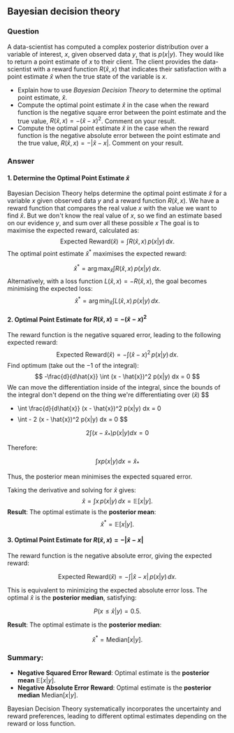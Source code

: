## Bayesian decision theory
### Question
A data-scientist has computed a complex posterior distribution over a variable of interest, $x$, given observed data $y$, that is $p(x|y)$. They would like to return a point estimate of $x$ to their client. The client provides the data-scientist with a reward function $R(\hat{x},x)$ that indicates their satisfaction with a point estimate $\hat{x}$ when the true state of the variable is $x$.

  * Explain how to use _Bayesian Decision Theory_ to determine the optimal point estimate, $\hat{x}$.  
  * Compute the optimal point estimate $\hat{x}$ in the case when the reward function is the negative square error between the point estimate and the true value, $R(\hat{x},x) = -(\hat{x}-x)^2$. Comment on your result. 
  * Compute the optimal point estimate $\hat{x}$ in the case when the reward function is the negative absolute error between the point estimate and the true value, $R(\hat{x},x) = -|\hat{x}-x|$. Comment on your result.
### Answer
#### 1. Determine the Optimal Point Estimate $\hat{x}$
Bayesian Decision Theory helps determine the optimal point estimate $\hat{x}$ for a variable $x$ given observed data $y$ and a reward function $R(\hat{x}, x)$. We have a reward function that compares the real value $x$ with the value we want to find $\hat{x}$. But we don't know the real value of $x$, so we find an estimate based on our evidence $y$, and sum over all these possible $x$ The goal is to maximise the expected reward, calculated as:
$$\text{Expected Reward}(\hat{x}) = \int R(\hat{x}, x) \, p(x|y) \, dx.$$
The optimal point estimate $\hat{x}^*$ maximises the expected reward:

$$\hat{x}^* = \arg\max_{\hat{x}} \int R(\hat{x}, x) \, p(x|y) \, dx.$$
Alternatively, with a loss function $L(\hat{x}, x) = -R(\hat{x}, x)$, the goal becomes minimising the expected loss:
$$\hat{x}^* = \arg\min_{\hat{x}} \int L(\hat{x}, x) \, p(x|y) \, dx.$$
#### 2. Optimal Point Estimate for $R(\hat{x}, x) = -(\hat{x} - x)^2$
The reward function is the negative squared error, leading to the following expected reward:$$\text{Expected Reward}(\hat{x}) = -\int (\hat{x} - x)^2 \, p(x|y) \, dx.$$Find optimum (take out the $-1$ of the integral):
$$
-\frac{d}{d\hat{x}} \int (x - \hat{x})^2 p(x|y) dx = 0
$$
We can move the differentiation inside of the integral, since the bounds of the integral don't depend on the thing we're differentiating over ($\hat{x}$)
$$
- \int \frac{d}{d\hat{x}} (x - \hat{x})^2 p(x|y) dx = 0
$$
$$
- \int - 2 (x - \hat{x})^2 p(x|y) dx = 0
$$

$$
2 \int (x - \hat{x}_*) p(x|y) dx = 0
$$

Therefore:

$$
\int x p(x|y) dx = \hat{x}_*
$$

Thus, the posterior mean minimises the expected squared error.

Taking the derivative and solving for $\hat{x}$ gives:
$$\hat{x} = \int x \, p(x|y) \, dx = \mathbb{E}[x|y].$$
**Result**: The optimal estimate is the **posterior mean**:
$$\hat{x}^* = \mathbb{E}[x|y].$$
#### 3. Optimal Point Estimate for $R(\hat{x}, x) = -|\hat{x} - x|$

The reward function is the negative absolute error, giving the expected reward:

$$\text{Expected Reward}(\hat{x}) = -\int |\hat{x} - x| \, p(x|y) \, dx.$$

This is equivalent to minimizing the expected absolute error loss. The optimal $\hat{x}$ is the **posterior median**, satisfying:

$$P(x \leq \hat{x}|y) = 0.5.$$

**Result**: The optimal estimate is the **posterior median**:

$$\hat{x}^* = \text{Median}[x|y].$$

### Summary:

- **Negative Squared Error Reward**: Optimal estimate is the **posterior mean** $\mathbb{E}[x|y]$.
- **Negative Absolute Error Reward**: Optimal estimate is the **posterior median** $\text{Median}[x|y]$.

Bayesian Decision Theory systematically incorporates the uncertainty and reward preferences, leading to different optimal estimates depending on the reward or loss function.
